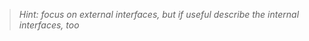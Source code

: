 > _Hint:_
>  _focus on external interfaces, but if useful describe the internal interfaces, too_



